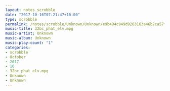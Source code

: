 ```yaml
---
layout: notes_scrobble
date: "2017-10-16T07:21:47+10:00"
type: scrobble
permalink: /notes/scrobble/Unknown/Unknown/e9b494c949d9263163a46b2ca57f53946ce9abc0.html
music-title: 32bc_phat_elv.mpg
music-artist: Unknown
music-album: Unknown
music-play-count: "1"
categories:
- scrobble
- October
- 2017
- 16
- 32bc_phat_elv.mpg
- Unknown
- Unknown
---
```

